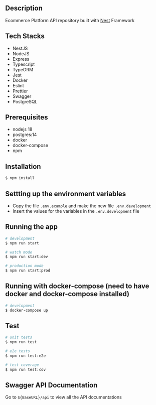 ## Description

Ecommerce Platform API repository built with [Nest](https://github.com/nestjs/nest) Framework

## Tech Stacks

- NestJS
- NodeJS
- Express
- Typescript
- TypeORM
- Jest
- Docker
- Eslint
- Prettier
- Swagger
- PostgreSQL

## Prerequisites

- nodejs 18
- postgres:14
- docker
- docker-compose
- npm

## Installation

```bash
$ npm install
```

## Settting up the environment variables

- Copy the file `.env.example` and make the new file `.env.development`
- Insert the values for the variables in the `.env.development` file

## Running the app

```bash
# development
$ npm run start

# watch mode
$ npm run start:dev

# production mode
$ npm run start:prod
```

## Running with docker-compose (need to have docker and docker-compose installed)

```bash
# development
$ docker-compose up
```

## Test

```bash
# unit tests
$ npm run test

# e2e tests
$ npm run test:e2e

# test coverage
$ npm run test:cov
```

## Swagger API Documentation

Go to `${BaseURL}/api` to view all the API documentations
